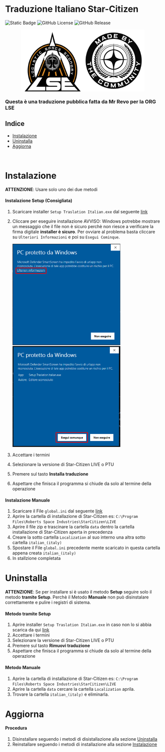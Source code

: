 # Traduzione Italiano Star-Citizen

![Static Badge](https://img.shields.io/badge/language-it-blue) ![GitHub License](https://img.shields.io/github/license/ORG-LSE/Traduzione_Italiano_Star-Citizen) ![GitHub Release](https://img.shields.io/github/v/release/ORG-LSE/Traduzione_Italiano_Star-Citizen)

<div style="display: flex; justify-content: center;">
   <img src="image/README/Logo_LSE.png" width="200"/>
   <img src="image/README/Logo_MadeByTheCommunity.png" width="200"/>
</div>

### Questa è una traduzione pubblica fatta da Mr Revo per la ORG LSE

## Indice
- [Instalazione](#instalazione)
- [Uninstalla](#uninstalla)
- [Aggiorna](#aggiorna)

<br>

# Instalazione

**ATTENZIONE**: Usare solo uno dei due metodi

#### Instalazione Setup (Consigliata)

1. Scaricare installer `Setup Traslation Italian.exe` dal seguente [link](https://github.com/ORG-LSE/Traduzione_Italiano_Star-Citizen/releases/latest)
2. Cliccare per eseguire installazione
   AVVISO: Windows potrebbe mostrare un messaggio che il file non è sicuro perchè non riesce a verificare la firma digitale **installer è sicuro**.
   Per ovviare al problema basta cliccare su `Ulteriori Informazioni` e poi su `Esegui Cominque`.
   
   <img src="image/README/1737494930628.png" width="350"/>
   <img src="image/README/1737495126442.png" width="350"/>

3. Accettare i termini
4. Selezionare la versione di Star-Citizen LIVE o PTU
5. Premere sul tasto **Installa traduzione**
6. Aspettare che finisca il programma si chiude da solo al termine della operazione

#### Instalazione Manuale

1. Scaricare il File `global.ini` dal seguente [link](https://drive.google.com/uc?export=download&id=1nS6AvSXgctANr-enrFg5XkZVUdY4N5qH)
2. Aprire la cartella di installazione di Star-Citizen es: `C:\Program Files\Roberts Space Industries\StarCitizen\LIVE`
3. Aprire il file zip e trascinare la cartella `data` dentro la cartella installazione di Star-Citizen aperta in precedenza
4. Creare la sotto cartella `Localization` al suo interno una altra sotto cartella `italian_(italy)`
5. Spostare il File `global.ini` precedente mente scaricato in questa cartella appena creata `italian_(italy)`
6. In stallzione completata

# Uninstalla

**ATTENZIONE**: Se per installare si è usato il metodo **Setup** seguire solo il metodo **tramite Setup**.
Perchè il Metodo **Manuale** non può disinstalare correttamente e pulire i registri di sistema.

#### Metodo tramite Setup

1. Aprire installer `Setup Traslation Italian.exe` in caso non lo si abbia scarica da qui [link](https://github.com/ORG-LSE/Traduzione_Italiano_Star-Citizen/releases/latest)
2. Accettare i termini
3. Selezionare la versione di Star-Citizen LIVE o PTU
4. Premere sul tasto **Rimuovi traduzione**
5. Aspettare che finisca il programma si chiude da solo al termine della operazione

#### Metodo Manuale

1. Aprire la cartella di installazione di Star-Citizen es: `C:\Program Files\Roberts Space Industries\StarCitizen\LIVE`
2. Aprire la cartella `data` cercare la cartella `Localization` aprila.
3. Trovare la cartella `italian_(italy)` e eliminarla.

# Aggiorna

#### Procedura

1. Disinstallare seguendo i metodi di disistallazione alla sezione [Uninstalla](#uninstalla)
2. Reinstallare seguendo i metodi di installazione alla sezione [Instalazione](#instalazione)
